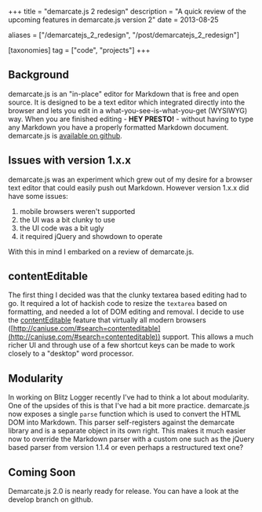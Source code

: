 +++
title = "demarcate.js 2 redesign"
description = "A quick review of the upcoming features in demarcate.js version 2"
date = 2013-08-25

aliases = ["/demarcatejs_2_redesign", "/post/demarcatejs_2_redesign"]

[taxonomies]
tag = ["code", "projects"]
+++

## Background

demarcate.js is an "in-place" editor for Markdown that is free and open source.
It is designed to be a text editor which integrated directly into the browser
and lets you edit in a what-you-see-is-what-you-get (WYSIWYG) way. When you are
finished editing - **HEY PRESTO!** - without having to type any Markdown you
have a properly formatted Markdown document. demarcate.js is [available on
github](https://github.com/will-hart/demarcate.js).

## Issues with version 1.x.x

demarcate.js was an experiment which grew out of my desire for a browser text
editor that could easily push out Markdown. However version 1.x.x did have some
issues:

1. mobile browsers weren't supported
2. the UI was a bit clunky to use
3. the UI code was a bit ugly
4. it required jQuery and showdown to operate

With this in mind I embarked on a review of demarcate.js.

## contentEditable

The first thing I decided was that the clunky textarea based editing had to go.
It required a lot of hackish code to resize the `textarea` based on formatting,
and needed a lot of DOM editing and removal. I decide to use the
[contentEditable](https://developer.mozilla.org/en-US/docs/Web/HTML/Content_Editable)
feature that virtually all modern browsers
([http://caniuse.com/#search=contenteditable](http://caniuse.com/#search=contenteditable))
support. This allows a much richer UI and through use of a few shortcut keys can
be made to work closely to a "desktop" word processor.

## Modularity

In working on Blitz Logger recently I've had to think a lot about modularity.
One of the upsides of this is that I've had a bit more practice. demarcate.js
now exposes a single `parse` function which is used to convert the HTML DOM into
Markdown. This parser self-registers against the demarcate library and is a
separate object in its own right. This makes it much easier now to override the
Markdown parser with a custom one such as the jQuery based parser from version
1.1.4 or even perhaps a restructured text one?

## Coming Soon

Demarcate.js 2.0 is nearly ready for release. You can have a look at the develop
branch on github.
